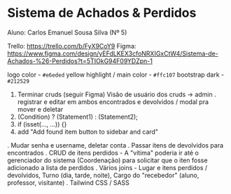 # Sistema de Achados & Perdidos

Aluno: Carlos Emanuel Sousa Silva (Nº 5)

Trello: https://trello.com/b/FyX9CoY9
Figma: https://www.figma.com/design/yEFdLKEX3cfoNRXIGxCtW4/Sistema-de-Achados-%26-Perdidos?t=5TIOkG94F09YDZpn-1

logo color - `#e6eded`
yellow highlight / main color - `#ffc107`
bootstrap dark - `#212529`

1. Terminar cruds (seguir Figma)
   Visão de usuário dos cruds -> admin
   . registrar e editar em ambos encontrados e devolvidos / modal pra mover e deletar
2. (Condition) ? (Statement1) : (Statement2);
3. if (isset(..., ...)) {}
4. add "Add found item button to sidebar and card"

. Mudar senha e username, deletar conta
. Passar itens de devolvidos para encontrados
. CRUD de itens perdidos - A "vítima" poderia ir até o gerenciador do sistema (Coordenação) para solicitar que o iten fosse adicionado a lista de perdidos
. Vários joins - Lugar e itens perdidos / devolvidos, Turno (dia, tarde, noite), Cargo do "recebedor" (aluno, professor, visitante)
. Tailwind CSS / SASS
